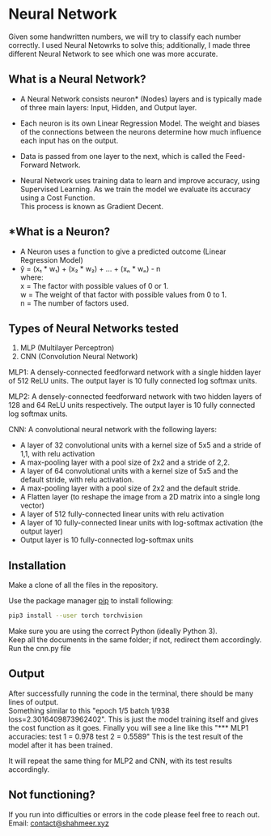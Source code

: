 # Neural Network

Given some handwritten numbers, we will try to classify each number correctly. I used Neural Netowrks to solve this; additionally, I made three different Neural Network to see which one was more accurate.

## What is a Neural Network?
- A Neural Network consists neuron* (Nodes) layers and is typically made of three main layers: Input, Hidden, and Output layer.

- Each neuron is its own Linear Regression Model. The weight and biases of the connections between the neurons determine how much influence each input has on the output.

- Data is passed from one layer to the next, which is called the Feed-Forward Network.

- Neural Network uses training data to learn and improve accuracy, using Supervised Learning. As we train the model we evaluate its accuracy using a Cost Function.<br>
This process is known as Gradient Decent.

## *What is a Neuron?
- A Neuron uses a function to give a predicted outcome (Linear Regression Model)<br>
- ŷ = (x₁ * w₁) + (x₂ * w₂) + ... + (xₙ * wₙ) - n<br>
where:<br>
x = The factor with possible values of 0 or 1.<br>
w = The weight of that factor with possible values from 0 to 1.<br>
n = The number of factors used.<br>

## Types of Neural Networks tested
1. MLP (Multilayer Perceptron)
2. CNN (Convolution Neural Network)

MLP1:
A densely-connected feedforward network with a single hidden layer of 512
ReLU units. The output layer is 10 fully connected log softmax
units.

MLP2:
A densely-connected feedforward network with two hidden layers of 128
and 64 ReLU units respectively. The output layer is 10 fully connected log softmax
units.

CNN:
A convolutional neural network with the following layers:
* A layer of 32 convolutional units with a kernel size of 5x5 and a stride of 1,1, with relu activation
* A max-pooling layer with a pool size of 2x2 and a stride of 2,2.
* A layer of 64 convolutional units with a kernel size of 5x5 and the default stride, with relu activation.
* A max-pooling layer with a pool size of 2x2 and the default stride.
* A Flatten layer (to reshape the image from a 2D matrix into a single long vector)
* A layer of 512 fully-connected linear units with relu activation
* A layer of 10 fully-connected linear units with log-softmax activation (the output layer)
* Output layer is 10 fully-connected log-softmax units



## Installation

Make a clone of all the files in the repository.

Use the package manager [pip](https://pip.pypa.io/en/stable/) to install following:

```bash
pip3 install --user torch torchvision 
```
Make sure you are using the correct Python (ideally Python 3).<br>
Keep all the documents in the same folder; if not, redirect them accordingly.<br>
Run the cnn.py file

## Output

After successfully running the code in the terminal, there should be many lines of output.<br>
Something similar to this "epoch 1/5 batch   1/938 loss=2.3016409873962402".
This is just the model training itself and gives the cost function as it goes.
Finally you will see a line like this "*** MLP1 accuracies: test 1 = 0.978 test 2 = 0.5589"
This is the test result of the model after it has been trained.

It will repeat the same thing for MLP2 and CNN, with its test results accordingly.

## Not functioning?
If you run into difficulties or errors in the code please feel free to reach out.<br>
Email: contact@shahmeer.xyz
